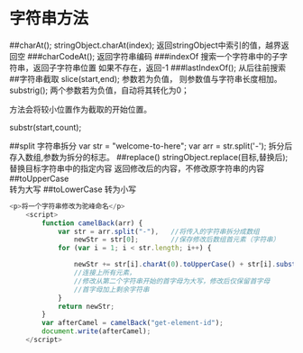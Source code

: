# 字符串方法
##charAt();
stringObject.charAt(index);
返回stringObject中索引的值，越界返回空
###charCodeAt();
返回字符串编码
###indexOf
搜索一个字符串中的子字符串，返回子字符串位置
如果不存在，返回-1
###lastIndexOf();
从后往前搜索
##字符串截取
slice(start,end);
参数若为负值， 则参数值与字符串长度相加。
substrig();
两个参数若为负值，自动将其转化为0；

方法会将较小位置作为截取的开始位置。

substr(start,count);

##split 字符串拆分
var str = "welcome-to-here";
var arr = str.split('-');
拆分后存入数组,参数为拆分的标志。
##replace()
stringObject.replace(目标,替换后);
替换目标字符串中的指定内容
返回修改后的内容，不修改原字符串的内容
##toUpperCase   
转为大写
##toLowerCase
转为小写


```JavaScript
<p>将一个字符串修改为驼峰命名</p>
	<script>
		function camelBack(arr) {
			var str = arr.split("-"),	//将传入的字符串拆分成数组
				newStr = str[0];		//保存修改后数组首元素（字符串）
			for (var i = 1; i < str.length; i++) {

				newStr += str[i].charAt(0).toUpperCase() + str[i].substr(1);
				//连接上所有元素，
				//修改从第二个字符串开始的首字母为大写，修改后仅保留首字母
				//首字母加上剩余字符串
			}
			return newStr;
		}
		var afterCamel = camelBack("get-element-id");
		document.write(afterCamel);
	</script>
```